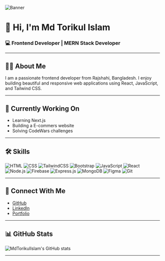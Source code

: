 <!-- Banner Image (চাইলে এখানে যেকোনো ব্যানার ইমেজ লিংক দিতে পারো) -->
![Banner](https://images.unsplash.com/photo-1507525428034-b723cf961d3e?auto=format&fit=crop&w=1350&q=80)

# 👋 Hi, I'm Md Torikul Islam  
### 💻 Frontend Developer | MERN Stack Developer

---

## 🧑‍💻 About Me
I am a passionate frontend developer from Rajshahi, Bangladesh. I enjoy building beautiful and responsive web applications using React, JavaScript, and Tailwind CSS.

---

## 🚀 Currently Working On
- Learning Next.js
- Building a E-commers website
- Solving CodeWars challenges

---


## 🛠️ Skills
![HTML](https://img.shields.io/badge/-HTML5-orange)
![CSS](https://img.shields.io/badge/-CSS3-blue)
![TailwindCSS](https://img.shields.io/badge/-TailwindCSS-38B2AC)
![Bootstrap](https://img.shields.io/badge/-Bootstrap-7952B3)
![JavaScript](https://img.shields.io/badge/-JavaScript-yellow)
![React](https://img.shields.io/badge/-React-61DAFB)
![Node.js](https://img.shields.io/badge/-Node.js-green)
![Firebase](https://img.shields.io/badge/-Firebase-FFCA28)
![Express.js](https://img.shields.io/badge/-Express.js-black)
![MongoDB](https://img.shields.io/badge/-MongoDB-4EA94B)
![Figma](https://img.shields.io/badge/-Figma-F24E1E)
![Git](https://img.shields.io/badge/-Git-F05032)


---

## 🔗 Connect With Me
- [GitHub](https://github.com/mdtarikulislam1)
- [LinkedIn]( https://www.linkedin.com/in/mdtorikul/)
- [Portfolio](https://splendid-sable-47345e.netlify.app/)

---

## 📊 GitHub Stats

![MdTorikulIslam's GitHub stats](https://github-readme-stats.vercel.app/api?username=mdtarikulislam1&show_icons=true&theme=radical)

---

